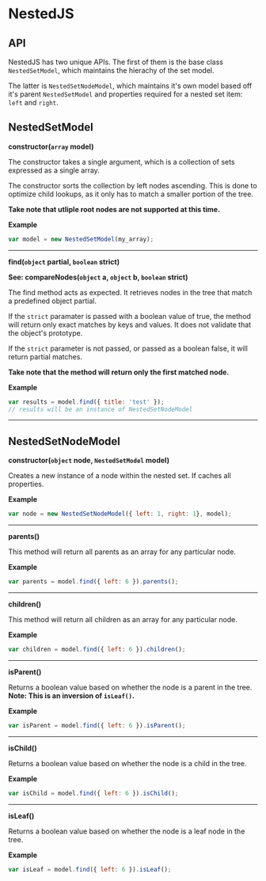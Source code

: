 NestedJS
========

API
----

NestedJS has two unique APIs.
The first of them is the base class `NestedSetModel`, which maintains
the hierachy of the set model.

The latter is `NestedSetNodeModel`, which maintains it's own model based
off it's parent `NestedSetModel` and properties required for a nested set
item: `left` and `right`. 

NestedSetModel
----

**constructor(`array` model)**

The constructor takes a single argument, which is a collection of sets
expressed as a single array.

The constructor sorts the collection by left nodes ascending.
This is done to optimize child lookups, as it only has to match
a smaller portion of the tree.

__Take note that utliple root nodes are not supported at this time.__

**Example**
```javascript
var model = new NestedSetModel(my_array);
```
----

**find(`object` partial, `boolean` strict)**

__See: compareNodes(`object` a, `object` b, `boolean` strict)__

The find method acts as expected. It retrieves nodes in the tree that
match a predefined object partial.

If the `strict` paramater is passed with a boolean value of true, the
method will return only exact matches by keys and values.
It does not validate that the object's prototype.

If the `strict` parameter is not passed, or passed as a boolean false,
it will return partial matches.

__Take note that the method will return only the first matched node.__

**Example**
```javascript
var results = model.find({ title: 'test' });
// results will be an instance of NestedSetNodeModel
```

----

NestedSetNodeModel
----

**constructor(`object` node, `NestedSetModel` model)**

Creates a new instance of a node within the nested set.
If caches all properties.

**Example**
```javascript
var node = new NestedSetNodeModel({ left: 1, right: 1}, model);
```

----

**parents()**

This method will return all parents as an array for any particular node.

**Example**
```javascript
var parents = model.find({ left: 6 }).parents();
```

----

**children()**

This method will return all children as an array for any particular node.

**Example**
```javascript
var children = model.find({ left: 6 }).children();
```

----

**isParent()**

Returns a boolean value based on whether the node is a parent in the tree.
__Note: This is an inversion of `isLeaf()`.__

**Example**
```javascript
var isParent = model.find({ left: 6 }).isParent();
```

----

**isChild()**

Returns a boolean value based on whether the node is a child in the tree.

**Example**
```javascript
var isChild = model.find({ left: 6 }).isChild();
```

----

**isLeaf()**

Returns a boolean value based on whether the node is a leaf node in the tree.

**Example**
```javascript
var isLeaf = model.find({ left: 6 }).isLeaf();
```
